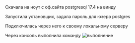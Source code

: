 Скачала на ноут с оф.сайта postgresql 17.4 на винду

Запустила установщик, задала пароль для юзера postgres


Подключилась через него к своему локальному серверу


Через консоль выполнила команду 
![выполнение]()


